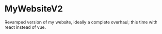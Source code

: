 # MyWebsiteV2
Revamped version of my website, ideally a complete overhaul; this time with react instead of vue.
